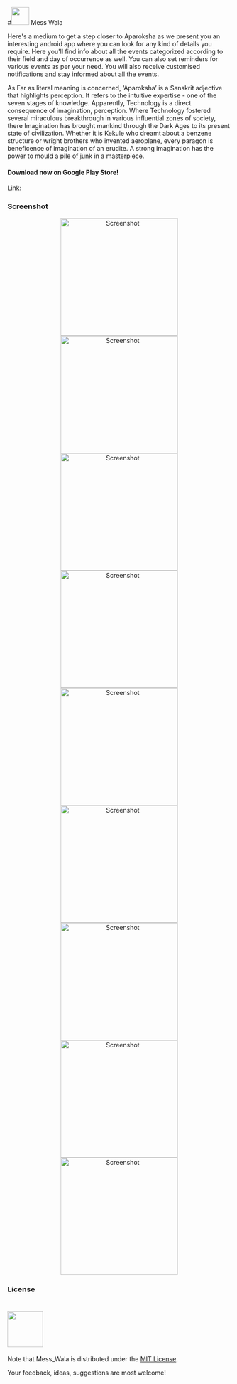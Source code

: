 #<img src = "https://raw.githubusercontent.com/RatulGhosh/Mess_Wala/master/app/src/main/res/drawable-hdpi/logo.png" width="40" /> Mess Wala

Here's a medium to get a step closer to Aparoksha as we present you an interesting android app where you can look for any kind of details you require. Here you'll find info about all the events categorized according to their field and day of occurrence as well. You can also set reminders for various events as per your need. You will also receive customised notifications and stay informed about all the events.

As Far as literal meaning is concerned, ‘Aparoksha’ is a Sanskrit adjective that highlights perception. It refers to the intuitive expertise - one of the seven stages of knowledge. Apparently, Technology is a direct consequence of imagination, perception. Where Technology fostered several miraculous breakthrough in various influential zones of society, there Imagination has brought mankind through the Dark Ages to its present state of civilization. Whether it is Kekule who dreamt about a benzene structure or wright brothers who invented aeroplane, every paragon is beneficence of imagination of an erudite. A strong imagination has the power to mould a pile of junk in a masterpiece.


#### Download now on Google Play Store!
Link: 

### Screenshot

<p align="center">
  <img src="https://raw.githubusercontent.com/RatulGhosh/Mess_Wala/master/res/Screenshot_20160429-173654.png" width="264" alt="Screenshot"/>
  <img src="https://raw.githubusercontent.com/Aparoksha/App_2016/master/res/2.png" width="264" alt="Screenshot"/>
  <img src="https://raw.githubusercontent.com/Aparoksha/App_2016/master/res/3.png" width="264" alt="Screenshot"/>
  <img src="https://raw.githubusercontent.com/Aparoksha/App_2016/master/res/5.png" width="264" alt="Screenshot"/>
  <img src="https://raw.githubusercontent.com/Aparoksha/App_2016/master/res/1.png" width="264" alt="Screenshot"/>
  <img src="https://raw.githubusercontent.com/Aparoksha/App_2016/master/res/4.png" width="264" alt="Screenshot"/>
  <img src="https://raw.githubusercontent.com/Aparoksha/App_2016/master/res/giphy.gif" width="264" alt="Screenshot"/>
  <img src="https://raw.githubusercontent.com/Aparoksha/App_2016/master/res/giphy1.gif" width="264" alt="Screenshot"/>
  <img src="https://raw.githubusercontent.com/Aparoksha/App_2016/master/res/giphy2.gif" width="264" alt="Screenshot"/>
  
</p>


### License
# <img src="https://img.shields.io/badge/license-MIT-blue.svg?style=flat" width="80" />
Note that Mess_Wala is distributed under the [MIT License](http://opensource.org/licenses/MIT).

Your feedback, ideas, suggestions are most welcome!

